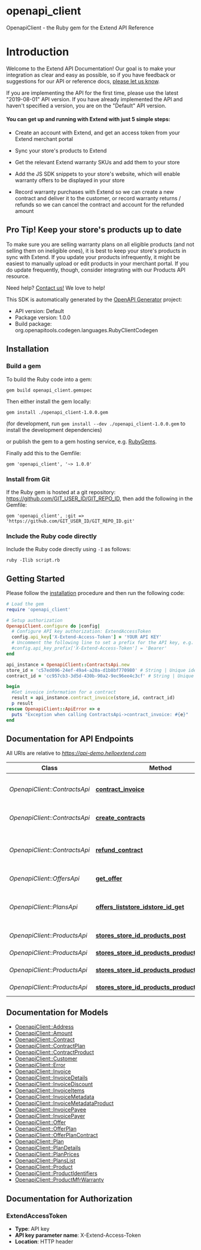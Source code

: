 # openapi_client

OpenapiClient - the Ruby gem for the Extend API Reference

# Introduction
Welcome to the Extend API Documentation! Our goal is to make your integration as clear and easy as possible, so if you have feedback or suggestions for our API or reference docs, [please let us know](mailto:devs@helloextend.com).

  If you are implementing the API for the first time, please use the latest \"2019-08-01\" API version. If you have already implemented the API and haven't specified a version, you are on the \"Default\" API version.

 #### You can get up and running with Extend with just 5 simple steps:

*   Create an account with Extend, and get an access token from your Extend merchant portal

*   Sync your store's products to Extend
*   Get the relevant Extend warranty SKUs and add them to your store

*   Add the JS SDK snippets to your store's website, which will enable warranty offers to be displayed in your store

*   Record warranty purchases with Extend so we can create a new contract and deliver it to the customer, or record warranty returns / refunds so we can cancel the contract and account for the refunded amount
 <div class='wrapper tip'><h2>Pro Tip! Keep your store's products up to date</h2><p>To make sure you are selling warranty plans on all eligible products (and not selling them on ineligible ones), it is best to keep your store's products in sync with Extend. If you update your products infrequently, it might be easiest to manually upload or edit products in your merchant portal. If you do update frequently, though, consider integrating with our Products API resource.</p><p>Need help? <a href='mailto:devs@helloextend.com'>Contact us!</a> We love to help!</p></div>

This SDK is automatically generated by the [OpenAPI Generator](https://openapi-generator.tech) project:

- API version: Default
- Package version: 1.0.0
- Build package: org.openapitools.codegen.languages.RubyClientCodegen

## Installation

### Build a gem

To build the Ruby code into a gem:

```shell
gem build openapi_client.gemspec
```

Then either install the gem locally:

```shell
gem install ./openapi_client-1.0.0.gem
```

(for development, run `gem install --dev ./openapi_client-1.0.0.gem` to install the development dependencies)

or publish the gem to a gem hosting service, e.g. [RubyGems](https://rubygems.org/).

Finally add this to the Gemfile:

    gem 'openapi_client', '~> 1.0.0'

### Install from Git

If the Ruby gem is hosted at a git repository: https://github.com/GIT_USER_ID/GIT_REPO_ID, then add the following in the Gemfile:

    gem 'openapi_client', :git => 'https://github.com/GIT_USER_ID/GIT_REPO_ID.git'

### Include the Ruby code directly

Include the Ruby code directly using `-I` as follows:

```shell
ruby -Ilib script.rb
```

## Getting Started

Please follow the [installation](#installation) procedure and then run the following code:

```ruby
# Load the gem
require 'openapi_client'

# Setup authorization
OpenapiClient.configure do |config|
  # Configure API key authorization: ExtendAccessToken
  config.api_key['X-Extend-Access-Token'] = 'YOUR API KEY'
  # Uncomment the following line to set a prefix for the API key, e.g. 'Bearer' (defaults to nil)
  #config.api_key_prefix['X-Extend-Access-Token'] = 'Bearer'
end

api_instance = OpenapiClient::ContractsApi.new
store_id = 'c57ed096-24ef-49a4-a20a-d1b8bf770980' # String | Unique identifier for a Store on Extend
contract_id = 'cc957cb3-3d5d-430b-90a2-9ec96ee4c3cf' # String | Unique identifier for an Extend warranty Contract

begin
  #Get invoice information for a contract
  result = api_instance.contract_invoice(store_id, contract_id)
  p result
rescue OpenapiClient::ApiError => e
  puts "Exception when calling ContractsApi->contract_invoice: #{e}"
end

```

## Documentation for API Endpoints

All URIs are relative to *https://api-demo.helloextend.com*

Class | Method | HTTP request | Description
------------ | ------------- | ------------- | -------------
*OpenapiClient::ContractsApi* | [**contract_invoice**](docs/ContractsApi.md#contract_invoice) | **GET** /stores/{storeId}/contracts/{contractId}/invoice | Get invoice information for a contract
*OpenapiClient::ContractsApi* | [**create_contracts**](docs/ContractsApi.md#create_contracts) | **POST** /stores/{storeId}/contracts | Create a warranty contract
*OpenapiClient::ContractsApi* | [**refund_contract**](docs/ContractsApi.md#refund_contract) | **POST** /stores/{storeId}/contracts/{contractId}/refund | Cancel a warranty contract and request a refund
*OpenapiClient::OffersApi* | [**get_offer**](docs/OffersApi.md#get_offer) | **GET** /offers?storeId&#x3D;{storeId}&amp;productId&#x3D;{productId} | Get Offer information
*OpenapiClient::PlansApi* | [**offers_liststore_idstore_id_get**](docs/PlansApi.md#offers_liststore_idstore_id_get) | **GET** /offers/list?storeId&#x3D;{storeId} | A list of warranty plans available to the store
*OpenapiClient::ProductsApi* | [**stores_store_id_products_post**](docs/ProductsApi.md#stores_store_id_products_post) | **POST** /stores/{storeId}/products | Create a product
*OpenapiClient::ProductsApi* | [**stores_store_id_products_product_id_delete**](docs/ProductsApi.md#stores_store_id_products_product_id_delete) | **DELETE** /stores/{storeId}/products/{productId} | Delete a product
*OpenapiClient::ProductsApi* | [**stores_store_id_products_product_id_get**](docs/ProductsApi.md#stores_store_id_products_product_id_get) | **GET** /stores/{storeId}/products/{productId} | Get a product
*OpenapiClient::ProductsApi* | [**stores_store_id_products_product_id_put**](docs/ProductsApi.md#stores_store_id_products_product_id_put) | **PUT** /stores/{storeId}/products/{productId} | Update a product


## Documentation for Models

 - [OpenapiClient::Address](docs/Address.md)
 - [OpenapiClient::Amount](docs/Amount.md)
 - [OpenapiClient::Contract](docs/Contract.md)
 - [OpenapiClient::ContractPlan](docs/ContractPlan.md)
 - [OpenapiClient::ContractProduct](docs/ContractProduct.md)
 - [OpenapiClient::Customer](docs/Customer.md)
 - [OpenapiClient::Error](docs/Error.md)
 - [OpenapiClient::Invoice](docs/Invoice.md)
 - [OpenapiClient::InvoiceDetails](docs/InvoiceDetails.md)
 - [OpenapiClient::InvoiceDiscount](docs/InvoiceDiscount.md)
 - [OpenapiClient::InvoiceItems](docs/InvoiceItems.md)
 - [OpenapiClient::InvoiceMetadata](docs/InvoiceMetadata.md)
 - [OpenapiClient::InvoiceMetadataProduct](docs/InvoiceMetadataProduct.md)
 - [OpenapiClient::InvoicePayee](docs/InvoicePayee.md)
 - [OpenapiClient::InvoicePayer](docs/InvoicePayer.md)
 - [OpenapiClient::Offer](docs/Offer.md)
 - [OpenapiClient::OfferPlan](docs/OfferPlan.md)
 - [OpenapiClient::OfferPlanContract](docs/OfferPlanContract.md)
 - [OpenapiClient::Plan](docs/Plan.md)
 - [OpenapiClient::PlanDetails](docs/PlanDetails.md)
 - [OpenapiClient::PlanPrices](docs/PlanPrices.md)
 - [OpenapiClient::PlansList](docs/PlansList.md)
 - [OpenapiClient::Product](docs/Product.md)
 - [OpenapiClient::ProductIdentifiers](docs/ProductIdentifiers.md)
 - [OpenapiClient::ProductMfrWarranty](docs/ProductMfrWarranty.md)


## Documentation for Authorization


### ExtendAccessToken


- **Type**: API key
- **API key parameter name**: X-Extend-Access-Token
- **Location**: HTTP header

